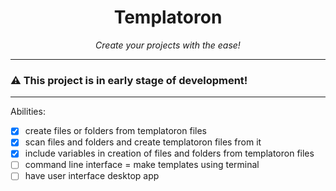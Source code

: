 <h1 align="center">Templatoron</h1>

<p align=center><i>Create your projects with the ease!</i></p>

---

### ⚠️ This project is in early stage of development!

---

Abilities:

- [X] create files or folders from templatoron files
- [X] scan files and folders and create templatoron files from it
- [X] include variables in creation of files and folders from templatoron files
- [ ] command line interface = make templates using terminal
- [ ] have user interface desktop app

